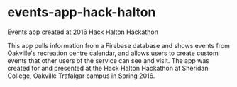 # events-app-hack-halton
Events app created at 2016 Hack Halton Hackathon


This app pulls information from a Firebase database and shows events from Oakville's recreation centre calendar, and allows users to create custom events that other users of the service can see and visit. The app was created for and presented at the Hack Halton Hackathon at Sheridan College, Oakville Trafalgar campus in Spring 2016.

